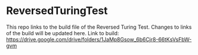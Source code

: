 # ReversedTuringTest
This repo links to the build file of the Reversed Turing Test. Changes to links of the build will be updated here.
Link to build: https://drive.google.com/drive/folders/1JaMp8Gsow_6b6Cjr8-66tKsVsFbW-gvm
